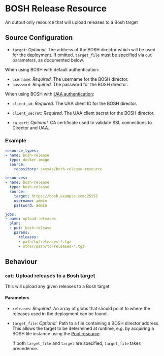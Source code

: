 BOSH Release Resource
======================

An output only resource that will upload releases to a Bosh target

## Source Configuration

* `target`: *Optional.* The address of the BOSH director which will be used for
  the deployment. If omitted, `target_file` must be specified via `out`
  parameters, as documented below.

When using BOSH with default authentication:
* `username`: *Required.* The username for the BOSH director.
* `password`: *Required.* The password for the BOSH director.

When using BOSH with [UAA authentication](https://bosh.io/docs/director-users-uaa.html#client-login):
* `client_id`: *Required.* The UAA client ID for the BOSH director.
* `client_secret`: *Required.* The UAA client secret for the BOSH director.

* `ca_cert`: *Optional.* CA certificate used to validate SSL connections to Director and UAA.

### Example

``` yaml
resource_types:
- name: bosh-release
  type: docker-image
  source:
    repository: s4xx4s/bosh-release-resource
```

``` yaml
resources:
- name: bosh-release
  type: bosh-release
  source:
    target: https://bosh.example.com:25555
    username: admin
    password: admin
```

``` yaml
jobs:
- name: upload-releases
  plan:
  - put: bosh-release
    params:
      releases:
      - path/to/releases-*.tgz
      - other/path/to/releases-*.tgz
```

## Behaviour

### `out`: Upload releases to a Bosh target

This will upload any given releases to a Bosh target.


#### Parameters

* `releases`: *Required.* An array of globs that should point to where the
  releases used in the deployment can be found.

* `target_file`: *Optional.* Path to a file containing a BOSH director address.
  This allows the target to be determined at runtime, e.g. by acquiring a BOSH
  lite instance using the [Pool
  resource](https://github.com/concourse/pool-resource).

  If both `target_file` and `target` are specified, `target_file` takes
  precedence.
